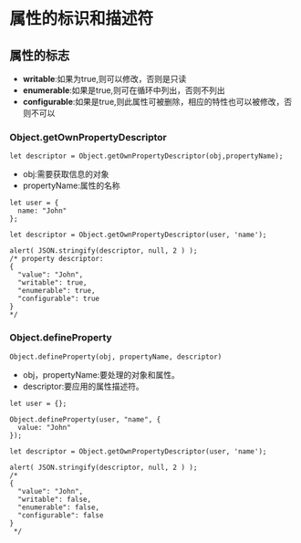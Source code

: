 # 属性的标识和描述符
## 属性的标志
- **writable**:如果为true,则可以修改，否则是只读
- **enumerable**:如果是true,则可在循环中列出，否则不列出
- **configurable**:如果是true,则此属性可被删除，相应的特性也可以被修改，否则不可以

### Object.getOwnPropertyDescriptor
```
let descriptor = Object.getOwnPropertyDescriptor(obj,propertyName);
```
- obj:需要获取信息的对象
- propertyName:属性的名称  

```
let user = {
  name: "John"
};

let descriptor = Object.getOwnPropertyDescriptor(user, 'name');

alert( JSON.stringify(descriptor, null, 2 ) );
/* property descriptor:
{
  "value": "John",
  "writable": true,
  "enumerable": true,
  "configurable": true
}
*/
```

### Object.defineProperty
```
Object.defineProperty(obj, propertyName, descriptor)
```
- obj，propertyName:要处理的对象和属性。
- descriptor:要应用的属性描述符。  

```
let user = {};

Object.defineProperty(user, "name", {
  value: "John"
});

let descriptor = Object.getOwnPropertyDescriptor(user, 'name');

alert( JSON.stringify(descriptor, null, 2 ) );
/*
{
  "value": "John",
  "writable": false,
  "enumerable": false,
  "configurable": false
}
 */
```